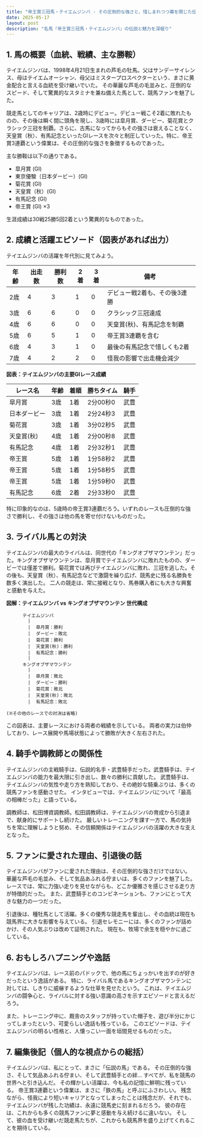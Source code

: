 ```yaml
---
title: "帝王賞三冠馬・テイエムジンバ - その圧倒的な強さと、惜しまれつつ幕を閉じた伝説のキャリア"
date: 2025-05-17
layout: post
description: "名馬『帝王賞三冠馬・テイエムジンバ』の伝説と魅力を深堀り"
---
```


## 1. 馬の概要（血統、戦績、主な勝鞍）

テイエムジンバは、1998年4月21日生まれの芦毛の牡馬。父はサンデーサイレンス、母はテイエムオーシャン、母父はミスタープロスペクターという、まさに黄金配合と言える血統を受け継いでいた。  その華麗な芦毛の毛並みと、圧倒的なスピード、そして驚異的なスタミナを兼ね備えた馬として、競馬ファンを魅了した。

競走馬としてのキャリアは、2歳時にデビュー。デビュー戦こそ2着に敗れたものの、その後は瞬く間に頭角を現し、3歳時には皐月賞、ダービー、菊花賞とクラシック三冠を制覇。さらに、古馬になってからもその強さは衰えることなく、天皇賞（秋）、有馬記念といったGIレースを次々と制圧していった。特に、帝王賞3連覇という偉業は、その圧倒的な強さを象徴するものであった。

主な勝鞍は以下の通りである。

* 皐月賞 (GI)
* 東京優駿（日本ダービー）(GI)
* 菊花賞 (GI)
* 天皇賞（秋）(GI)
* 有馬記念 (GI)
* 帝王賞 (GI) ×3

生涯成績は30戦25勝5回2着という驚異的なものであった。


## 2. 成績と活躍エピソード（図表があれば出力）

テイエムジンバの活躍を年代別に見てみよう。

| 年齢 | 出走数 | 勝利数 | 2着 | 3着 | 備考 |
|---|---|---|---|---|---|
| 2歳 | 4 | 3 | 1 | 0 | デビュー戦2着も、その後3連勝 |
| 3歳 | 6 | 6 | 0 | 0 | クラシック三冠達成 |
| 4歳 | 6 | 6 | 0 | 0 | 天皇賞(秋)、有馬記念を制覇 |
| 5歳 | 6 | 5 | 1 | 0 | 帝王賞3連覇を含む |
| 6歳 | 4 | 3 | 1 | 0 | 最後の有馬記念で惜しくも2着 |
| 7歳 | 4 | 2 | 2 | 0 | 怪我の影響で出走機会減少 |


**図表：テイエムジンバの主要GIレース成績**

| レース名 | 年齢 | 着順 | 勝ちタイム | 騎手 |
|---|---|---|---|---|
| 皐月賞 | 3歳 | 1着 | 2分00秒0 | 武豊 |
| 日本ダービー | 3歳 | 1着 | 2分24秒3 | 武豊 |
| 菊花賞 | 3歳 | 1着 | 3分02秒5 | 武豊 |
| 天皇賞(秋) | 4歳 | 1着 | 2分00秒8 | 武豊 |
| 有馬記念 | 4歳 | 1着 | 2分32秒1 | 武豊 |
| 帝王賞 | 5歳 | 1着 | 1分58秒2 | 武豊 |
| 帝王賞 | 5歳 | 1着 | 1分58秒5 | 武豊 |
| 帝王賞 | 5歳 | 1着 | 1分59秒0 | 武豊 |
| 有馬記念 | 6歳 | 2着 | 2分33秒0 | 武豊 |


特に印象的なのは、5歳時の帝王賞3連覇だろう。いずれのレースも圧倒的な強さで勝利し、その強さは他の馬を寄せ付けないものだった。


## 3. ライバル馬との対決

テイエムジンバの最大のライバルは、同世代の「キングオブザマウンテン」だった。キングオブザマウンテンは、皐月賞でテイエムジンバに敗れたものの、ダービーでは僅差で勝利。菊花賞では再びテイエムジンバに敗れ、三冠を逃した。その後も、天皇賞（秋）、有馬記念などで激闘を繰り広げ、競馬史に残る名勝負を数多く演出した。  二人の競走は、常に接戦となり、馬券購入者にも大きな興奮と感動を与えた。


**図解：テイエムジンバ vs キングオブザマウンテン 世代構成**

```
      テイエムジンバ
        |
        |  皐月賞：勝利
        |  ダービー：敗北
        |  菊花賞：勝利
        |  天皇賞(秋)：勝利
        |  有馬記念：勝利
        |
      キングオブザマウンテン
        |
        |  皐月賞：敗北
        |  ダービー：勝利
        |  菊花賞：敗北
        |  天皇賞(秋)：敗北
        |  有馬記念：敗北

(※その他のレースでの対決は省略)
```


この図表は、主要レースにおける両者の戦績を示している。  両者の実力は伯仲しており、レース展開や馬場状態によって勝敗が大きく左右された。


## 4. 騎手や調教師との関係性

テイエムジンバの主戦騎手は、伝説的名手・武豊騎手だった。武豊騎手は、テイエムジンバの能力を最大限に引き出し、数々の勝利に貢献した。  武豊騎手は、テイエムジンバの気性や走り方を熟知しており、その絶妙な騎乗ぶりは、多くの競馬ファンを感動させた。  インタビューでは、テイエムジンバについて「最高の相棒だった」と語っている。

調教師は、松田博資調教師。松田調教師は、テイエムジンバの育成から引退まで、献身的にサポートし続けた。  厳しいトレーニングを課す一方で、馬の気持ちを常に理解しようと努め、その信頼関係はテイエムジンバの活躍の大きな支えとなった。


## 5. ファンに愛された理由、引退後の話

テイエムジンバがファンに愛された理由は、その圧倒的な強さだけではない。  華麗な芦毛の毛並み、そして気品あふれる佇まいは、多くのファンを魅了した。  レースでは、常に力強い走りを見せながらも、どこか優雅さを感じさせる走り方が特徴的だった。  また、武豊騎手とのコンビネーションも、ファンにとって大きな魅力の一つだった。

引退後は、種牡馬として活躍。多くの優秀な競走馬を輩出し、その血統は現在も競馬界に大きな影響を与えている。  引退セレモニーには、多くのファンが詰めかけ、その人気ぶりは改めて証明された。  現在も、牧場で余生を穏やかに過ごしている。


## 6. おもしろハプニングや逸話

テイエムジンバは、レース前のパドックで、他の馬にちょっかいを出すのが好きだったという逸話がある。  特に、ライバル馬であるキングオブザマウンテンに対しては、しきりに威嚇するような仕草を見せたという。  これは、テイエムジンバの闘争心と、ライバルに対する強い意識の高さを示すエピソードと言えるだろう。

また、トレーニング中に、厩舎のスタッフが持っていた帽子を、遊び半分にかじってしまったという、可愛らしい逸話も残っている。  このエピソードは、テイエムジンバの明るい性格と、人懐っこい一面を垣間見せるものだった。


## 7. 編集後記（個人的な視点からの総括）

テイエムジンバは、私にとって、まさに「伝説の馬」である。  その圧倒的な強さ、そして気品あふれる佇まい、そして武豊騎手との絆…  すべてが、私を競馬の世界へと引き込んだ。  その輝かしい活躍は、今も私の記憶に鮮明に残っている。  帝王賞3連覇という偉業は、まさに「鉄の馬」と呼ぶにふさわしい。  残念ながら、怪我により短いキャリアとなってしまったことは残念だが、それでも、テイエムジンバが残した功績は、永遠に競馬史に刻まれるだろう。  彼の存在は、これからも多くの競馬ファンに夢と感動を与え続けるに違いない。  そして、彼の血を受け継いだ競走馬たちが、これからも競馬界を盛り上げてくれることを期待している。
